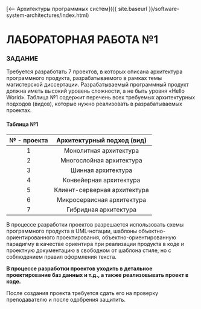 [⟵ Архитектуры программных систем]({{ site.baseurl }}/software-system-architectures/index.html)

# **ЛАБОРАТОРНАЯ РАБОТА №1**

### **ЗАДАНИЕ**

Требуется разработать 7 проектов, в которых описана архитектура программного продукта, разрабатываемого в рамках темы магистерской диссертации. Разрабатываемый программный продукт должна иметь высокий уровень сложности, а не быть уровня «Hello World». Таблица №1 содержит перечень всех требуемых архитектурных подходов (видов), которые нужно реализовать в разрабатываемых проектах.

#### **Таблица №1**

| № - проекта | Архитектурный подход (вид) |
|:-:|:-:|
| 1 | Монолитная архитектура |
| 2 | Многослойная архитектура |
| 3 | Шинная архитектура |
| 4 | Конвейерная архитектура |
| 5 | Клиент-серверная архитектура |
| 6 | Микросервисная архитектура |
| 7 | Гибридная архитектура |

В процессе разработки проектов разрешается использовать схемы программного продукта в UML-нотации, шаблоны объектно-ориентированного проектирования, объектно-ориентированную парадигму в качестве ориентира при реализации продукта в коде и проектную документацию в свободном от шаблона стиле, но с соблюдением правил оформления текста.

**В процессе разработки проектов уходить в детальное проектирование баз данных и т.д., а также реализовывать проект в коде.**

После создания проекта требуется сдать его на проверку преподавателю и после одобрения защитить.
